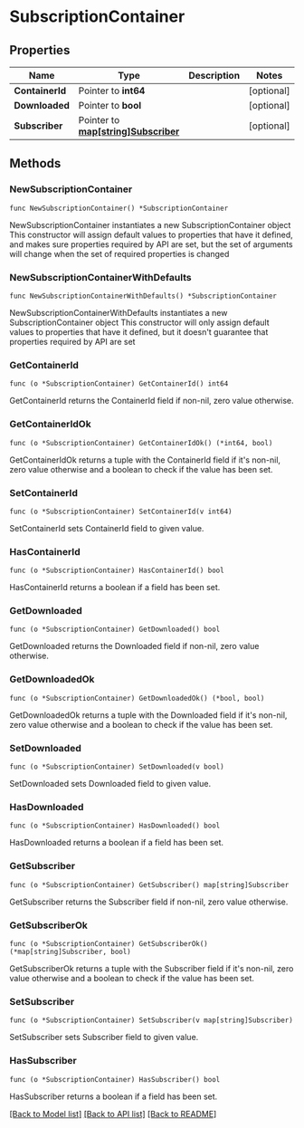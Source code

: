 # SubscriptionContainer

## Properties

Name | Type | Description | Notes
------------ | ------------- | ------------- | -------------
**ContainerId** | Pointer to **int64** |  | [optional] 
**Downloaded** | Pointer to **bool** |  | [optional] 
**Subscriber** | Pointer to [**map[string]Subscriber**](Subscriber.md) |  | [optional] 

## Methods

### NewSubscriptionContainer

`func NewSubscriptionContainer() *SubscriptionContainer`

NewSubscriptionContainer instantiates a new SubscriptionContainer object
This constructor will assign default values to properties that have it defined,
and makes sure properties required by API are set, but the set of arguments
will change when the set of required properties is changed

### NewSubscriptionContainerWithDefaults

`func NewSubscriptionContainerWithDefaults() *SubscriptionContainer`

NewSubscriptionContainerWithDefaults instantiates a new SubscriptionContainer object
This constructor will only assign default values to properties that have it defined,
but it doesn't guarantee that properties required by API are set

### GetContainerId

`func (o *SubscriptionContainer) GetContainerId() int64`

GetContainerId returns the ContainerId field if non-nil, zero value otherwise.

### GetContainerIdOk

`func (o *SubscriptionContainer) GetContainerIdOk() (*int64, bool)`

GetContainerIdOk returns a tuple with the ContainerId field if it's non-nil, zero value otherwise
and a boolean to check if the value has been set.

### SetContainerId

`func (o *SubscriptionContainer) SetContainerId(v int64)`

SetContainerId sets ContainerId field to given value.

### HasContainerId

`func (o *SubscriptionContainer) HasContainerId() bool`

HasContainerId returns a boolean if a field has been set.

### GetDownloaded

`func (o *SubscriptionContainer) GetDownloaded() bool`

GetDownloaded returns the Downloaded field if non-nil, zero value otherwise.

### GetDownloadedOk

`func (o *SubscriptionContainer) GetDownloadedOk() (*bool, bool)`

GetDownloadedOk returns a tuple with the Downloaded field if it's non-nil, zero value otherwise
and a boolean to check if the value has been set.

### SetDownloaded

`func (o *SubscriptionContainer) SetDownloaded(v bool)`

SetDownloaded sets Downloaded field to given value.

### HasDownloaded

`func (o *SubscriptionContainer) HasDownloaded() bool`

HasDownloaded returns a boolean if a field has been set.

### GetSubscriber

`func (o *SubscriptionContainer) GetSubscriber() map[string]Subscriber`

GetSubscriber returns the Subscriber field if non-nil, zero value otherwise.

### GetSubscriberOk

`func (o *SubscriptionContainer) GetSubscriberOk() (*map[string]Subscriber, bool)`

GetSubscriberOk returns a tuple with the Subscriber field if it's non-nil, zero value otherwise
and a boolean to check if the value has been set.

### SetSubscriber

`func (o *SubscriptionContainer) SetSubscriber(v map[string]Subscriber)`

SetSubscriber sets Subscriber field to given value.

### HasSubscriber

`func (o *SubscriptionContainer) HasSubscriber() bool`

HasSubscriber returns a boolean if a field has been set.


[[Back to Model list]](../README.md#documentation-for-models) [[Back to API list]](../README.md#documentation-for-api-endpoints) [[Back to README]](../README.md)


